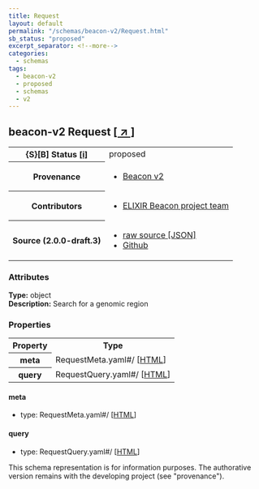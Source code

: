 ```yaml
---
title: Request
layout: default
permalink: "/schemas/beacon-v2/Request.html"
sb_status: "proposed"
excerpt_separator: <!--more-->
categories:
  - schemas
tags:
  - beacon-v2
  - proposed
  - schemas
  - v2
---
```


<div id="schema-header-title">
  <h2><span id="schema-header-title-project">beacon-v2</span> Request <a href="https://github.com/ga4gh-beacon/specification-v2-blocks" target="_BLANK">[ &nearr; ]</a></h2>
</div>

<table id="schema-header-table">
<tr>
<th>{S}[B] Status <a href="https://schemablocks.org/about/sb-status-levels.html">[i]</a></th>
<td><div id="schema-header-status">proposed</div></td>
</tr>
<tr><th>Provenance</th><td><ul>
<li><a href="https://github.com/ga4gh-beacon/specification-v2">Beacon v2</a></li>
</ul></td></tr>


<!--more-->
<tr><th>Contributors</th><td><ul>
<li><a href="https://beacon-project.io/categories/people.html">ELIXIR Beacon project team</a></li>
</ul></td></tr>
<tr><th>Source (2.0.0-draft.3)</th><td><ul>
<li><a href="current/Request.json" target="_BLANK">raw source [JSON]</a></li>
<li><a href="https://github.com/ga4gh-beacon/specification-v2-blocks/blob/master/schemas/Request.yaml" target="_BLANK">Github</a></li>
</ul></td></tr>
</table>

<div id="schema-attributes-title"><h3>Attributes</h3></div>

  
__Type:__ object  
__Description:__ Search for a genomic region

### Properties

<table id="schema-properties-table">
<tr><th>Property</th><th>Type</th></tr>
<tr><th>meta</th><td>RequestMeta.yaml#/ [<a href="./RequestMeta.html">HTML</a>]</td></tr>
<tr><th>query</th><td>RequestQuery.yaml#/ [<a href="./RequestQuery.html">HTML</a>]</td></tr>
</table>


#### meta

* type: RequestMeta.yaml#/ [<a href="./RequestMeta.html">HTML</a>]




#### query

* type: RequestQuery.yaml#/ [<a href="./RequestQuery.html">HTML</a>]



<div id="schema-footer"> This schema representation is for information purposes. The authorative  version remains with the developing project (see "provenance"). </div>


